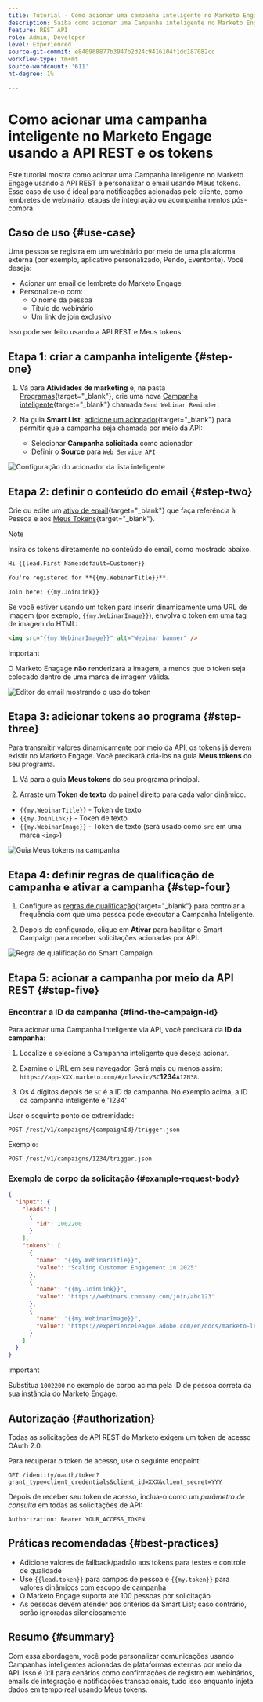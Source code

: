 ```yaml
---
title: Tutorial - Como acionar uma campanha inteligente no Marketo Engage usando a API REST e tokens
description: Saiba como acionar uma Campanha inteligente no Marketo Engage usando a API REST e personalizar o email usando Meus tokens.
feature: REST API
role: Admin, Developer
level: Experienced
source-git-commit: e840968877b3947b2d24c9416104f1dd187082cc
workflow-type: tm+mt
source-wordcount: '611'
ht-degree: 1%

---
```


# Como acionar uma campanha inteligente no Marketo Engage usando a API REST e os tokens

Este tutorial mostra como acionar uma Campanha inteligente no Marketo Engage usando a API REST e personalizar o email usando Meus tokens. Esse caso de uso é ideal para notificações acionadas pelo cliente, como lembretes de webinário, etapas de integração ou acompanhamentos pós-compra.

## Caso de uso {#use-case}

Uma pessoa se registra em um webinário por meio de uma plataforma externa (por exemplo, aplicativo personalizado, Pendo, Eventbrite). Você deseja:

* Acionar um email de lembrete do Marketo Engage
* Personalize-o com:
   * O nome da pessoa
   * Título do webinário
   * Um link de join exclusivo

Isso pode ser feito usando a API REST e Meus tokens.

## Etapa 1: criar a campanha inteligente {#step-one}

1. Vá para **Atividades de marketing** e, na pasta [Programas](https://experienceleague.adobe.com/en/docs/marketo/using/product-docs/core-marketo-concepts/programs/creating-programs/understanding-programs){target="_blank"}, crie uma nova [Campanha inteligente](https://experienceleague.adobe.com/en/docs/marketo/using/product-docs/core-marketo-concepts/smart-campaigns/understanding-smart-campaigns){target="_blank"} chamada `Send Webinar Reminder`.

1. Na guia **Smart List**, [adicione um acionador](https://experienceleague.adobe.com/en/docs/marketo/using/product-docs/core-marketo-concepts/smart-campaigns/creating-a-smart-campaign/define-smart-list-for-smart-campaign-trigger){target="_blank"} para permitir que a campanha seja chamada por meio da API:

   * Selecionar **Campanha solicitada** como acionador
   * Definir o **Source** para `Web Service API`

![Configuração do acionador da lista inteligente](assets/trigger-smart-campaign-rest-api-1.png)

## Etapa 2: definir o conteúdo do email {#step-two}

Crie ou edite um [ativo de email](https://experienceleague.adobe.com/en/docs/marketo-developer/marketo/rest/assets/emails){target="_blank"} que faça referência à Pessoa e aos [Meus Tokens](https://experienceleague.adobe.com/en/docs/marketo/using/product-docs/core-marketo-concepts/programs/tokens/managing-my-tokens){target="_blank"}.

>[!NOTE]
>
>Insira os tokens diretamente no conteúdo do email, como mostrado abaixo.

```html
Hi {{lead.First Name:default=Customer}}

You're registered for **{{my.WebinarTitle}}**.

Join here: {{my.JoinLink}}
```

Se você estiver usando um token para inserir dinamicamente uma URL de imagem (por exemplo, `{{my.WebinarImage}}`), envolva o token em uma tag de imagem do HTML:

```html
<img src="{{my.WebinarImage}}" alt="Webinar banner" />
```

>[!IMPORTANT]
>
>O Marketo Enagage **não** renderizará a imagem, a menos que o token seja colocado dentro de uma marca de imagem válida.

![Editor de email mostrando o uso do token](assets/trigger-smart-campaign-rest-api-2.png)

## Etapa 3: adicionar tokens ao programa {#step-three}

Para transmitir valores dinamicamente por meio da API, os tokens já devem existir no Marketo Engage. Você precisará criá-los na guia **Meus tokens** do seu programa.

1. Vá para a guia **Meus tokens** do seu programa principal.

2. Arraste um **Token de texto** do painel direito para cada valor dinâmico.

* `{{my.WebinarTitle}}` - Token de texto
* `{{my.JoinLink}}` - Token de texto
* `{{my.WebinarImage}}` - Token de texto (será usado como `src` em uma marca `<img>`)

![Guia Meus tokens na campanha](assets/trigger-smart-campaign-rest-api-3.png)

## Etapa 4: definir regras de qualificação de campanha e ativar a campanha {#step-four}

1. Configure as [regras de qualificação](https://experienceleague.adobe.com/en/docs/marketo/using/product-docs/core-marketo-concepts/smart-campaigns/using-smart-campaigns/edit-qualification-rules-in-a-smart-campaign){target="_blank"} para controlar a frequência com que uma pessoa pode executar a Campanha Inteligente.

1. Depois de configurado, clique em **Ativar** para habilitar o Smart Campaign para receber solicitações acionadas por API.

![Regra de qualificação do Smart Campaign](assets/trigger-smart-campaign-rest-api-4.png)

## Etapa 5: acionar a campanha por meio da API REST {#step-five}

### Encontrar a ID da campanha {#find-the-campaign-id}

Para acionar uma Campanha Inteligente via API, você precisará da **ID da campanha**:

1. Localize e selecione a Campanha inteligente que deseja acionar.

1. Examine o URL em seu navegador. Será mais ou menos assim: `https://app-XXX.marketo.com/#/classic/SC`**1234**`A1ZN38`.

1. Os 4 dígitos depois de `SC` é a ID da campanha. No exemplo acima, a ID da campanha inteligente é &#39;1234&#39;

Usar o seguinte ponto de extremidade:

```
POST /rest/v1/campaigns/{campaignId}/trigger.json
```

Exemplo:

```
POST /rest/v1/campaigns/1234/trigger.json
```

### Exemplo de corpo da solicitação {#example-request-body}

```json
{
  "input": {
    "leads": [
      {
        "id": 1002200
      }
    ],
    "tokens": [
      {
        "name": "{{my.WebinarTitle}}",
        "value": "Scaling Customer Engagement in 2025"
      },
      {
        "name": "{{my.JoinLink}}",
        "value": "https://webinars.company.com/join/abc123"
      },
      {
        "name": "{{my.WebinarImage}}",
        "value": "https://experienceleague.adobe.com/en/docs/marketo-learn/tutorials/events/media_1c6f338a518ada11550084c8ab3a6bbf554ff6eac.jpeg"
      }
    ]
  }
}
```

>[!IMPORTANT]
>
>Substitua `1002200` no exemplo de corpo acima pela ID de pessoa correta da sua instância do Marketo Engage.

## Autorização {#authorization}

Todas as solicitações de API REST do Marketo exigem um token de acesso OAuth 2.0.

Para recuperar o token de acesso, use o seguinte endpoint:

```
GET /identity/oauth/token?grant_type=client_credentials&client_id=XXX&client_secret=YYY
```

Depois de receber seu token de acesso, inclua-o como um _parâmetro de consulta_ em todas as solicitações de API:

```
Authorization: Bearer YOUR_ACCESS_TOKEN
```

## Práticas recomendadas {#best-practices}

* Adicione valores de fallback/padrão aos tokens para testes e controle de qualidade
* Use `{{lead.token}}` para campos de pessoa e `{{my.token}}` para valores dinâmicos com escopo de campanha
* O Marketo Engage suporta até 100 pessoas por solicitação
* As pessoas devem atender aos critérios da Smart List; caso contrário, serão ignoradas silenciosamente

## Resumo {#summary}

Com essa abordagem, você pode personalizar comunicações usando Campanhas inteligentes acionadas de plataformas externas por meio da API. Isso é útil para cenários como confirmações de registro em webinários, emails de integração e notificações transacionais, tudo isso enquanto injeta dados em tempo real usando Meus tokens.

